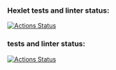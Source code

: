 ### Hexlet tests and linter status:
[![Actions Status](https://github.com/Nechetnaya/python-project-50/workflows/hexlet-check/badge.svg)](https://github.com/Nechetnaya/python-project-50/actions)

### tests and linter status:
[![Actions Status](https://github.com/Nechetnaya/python-project-50/workflows/gendiff-actions/badge.svg)](https://github.com/Nechetnaya/python-project-50/actions)